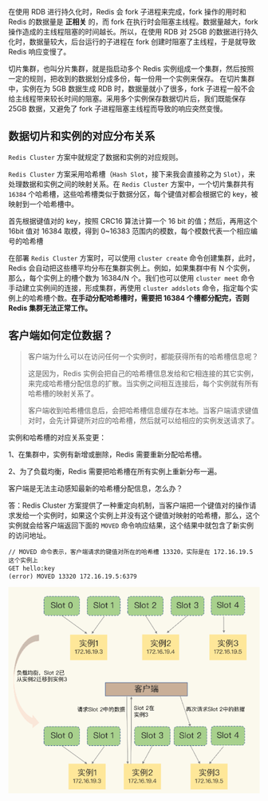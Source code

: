 在使用 RDB 进行持久化时，Redis 会  fork 子进程来完成，fork 操作的用时和 Redis 的数据量是 **正相关** 的，而 fork 在执行时会阻塞主线程。数据量越大，fork  操作造成的主线程阻塞的时间越长。所以，在使用 RDB 对 25GB 的数据进行持久化时，数据量较大，后台运行的子进程在 fork  创建时阻塞了主线程，于是就导致 Redis 响应变慢了。

切片集群，也叫分片集群，就是指启动多个  Redis 实例组成一个集群，然后按照一定的规则，把收到的数据划分成多份，每一份用一个实例来保存。 在切片集群中，实例在为 5GB 数据生成 RDB 时，数据量就小了很多，fork 子进程一般不会给主线程带来较长时间的阻塞。采用多个实例保存数据切片后，我们既能保存 25GB 数据，又避免了 fork 子进程阻塞主线程而导致的响应突然变慢。

## 数据切片和实例的对应分布关系

`Redis Cluster` 方案中就规定了数据和实例的对应规则。

`Redis Cluster`  方案采用哈希槽（`Hash Slot`，接下来我会直接称之为 `Slot`），来处理数据和实例之间的映射关系。在 `Redis Cluster`  方案中，一个切片集群共有 `16384` 个哈希槽，这些哈希槽类似于数据分区，每个键值对都会根据它的 key，被映射到一个哈希槽中。

首先根据键值对的 key，按照 CRC16 算法计算一个 16 bit 的值；然后，再用这个 16bit 值对 16384 取模，得到 0~16383 范围内的模数，每个模数代表一个相应编号的哈希槽

在部署 `Redis Cluster` 方案时，可以使用 `cluster create` 命令创建集群，此时，Redis 会自动把这些槽平均分布在集群实例上。例如，如果集群中有 N 个实例，那么，每个实例上的槽个数为 16384/N 个。我们也可以使用 `cluster meet` 命令手动建立实例间的连接，形成集群，再使用 `cluster addslots` 命令，指定每个实例上的哈希槽个数。**在手动分配哈希槽时，需要把 16384 个槽都分配完，否则 Redis 集群无法正常工作。**



## 客户端如何定位数据？

> 客户端为什么可以在访问任何一个实例时，都能获得所有的哈希槽信息呢？
>
> 这是因为，Redis 实例会把自己的哈希槽信息发给和它相连接的其它实例，来完成哈希槽分配信息的扩散。当实例之间相互连接后，每个实例就有所有哈希槽的映射关系了。
>
> 客户端收到哈希槽信息后，会把哈希槽信息缓存在本地。当客户端请求键值对时，会先计算键所对应的哈希槽，然后就可以给相应的实例发送请求了。



实例和哈希槽的对应关系变更：

1、在集群中，实例有新增或删除，Redis 需要重新分配哈希槽。

2、为了负载均衡，Redis 需要把哈希槽在所有实例上重新分布一遍。

客户端是无法主动感知最新的哈希槽分配信息，怎么办？

答：Redis Cluster 方案提供了一种重定向机制，当客户端把一个键值对的操作请求发给一个实例时，如果这个实例上并没有这个键值对映射的哈希槽，那么，这个实例就会给客户端返回下面的 `MOVED` 命令响应结果，这个结果中就包含了新实例的访问地址。

```
// MOVED 命令表示，客户端请求的键值对所在的哈希槽 13320，实际是在 172.16.19.5 这个实例上
GET hello:key
(error) MOVED 13320 172.16.19.5:6379
```

<img src="pic/image-20210119151846324.png" alt="image-20210119151846324" style="zoom:67%;" />





